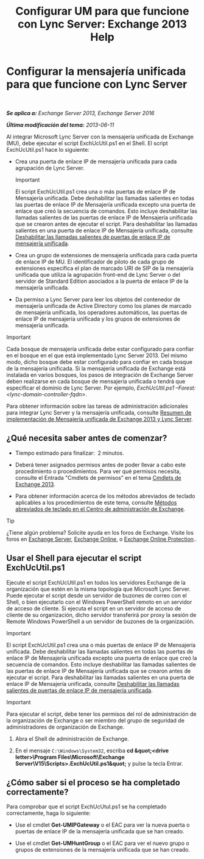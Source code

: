﻿---
title: 'Configurar UM para que funcione con Lync Server: Exchange 2013 Help'
TOCTitle: Configurar la mensajería unificada para que funcione con Lync Server
ms:assetid: 29bdddbf-75d5-4c92-988e-c8506ecc7a1c
ms:mtpsurl: https://technet.microsoft.com/es-es/library/JJ966276(v=EXCHG.150)
ms:contentKeyID: 52062012
ms.date: 05/22/2018
mtps_version: v=EXCHG.150
ms.translationtype: MT
---

# Configurar la mensajería unificada para que funcione con Lync Server

 

_**Se aplica a:** Exchange Server 2013, Exchange Server 2016_

_**Última modificación del tema:** 2013-06-11_

Al integrar Microsoft Lync Server con la mensajería unificada de Exchange (MU), debe ejecutar el script ExchUcUtil.ps1 en el Shell. El script ExchUcUtil.ps1 hace lo siguiente:

  - Crea una puerta de enlace IP de mensajería unificada para cada agrupación de Lync Server.
    

    > [!IMPORTANT]
    > El script ExchUcUtil.ps1 crea una o más puertas de enlace IP de Mensajería unificada. Debe deshabilitar las llamadas salientes en todas las puertas de enlace IP de Mensajería unificada excepto una puerta de enlace que creó la secuencia de comandos. Esto incluye deshabilitar las llamadas salientes de las puertas de enlace IP de Mensajería unificada que se crearon antes de ejecutar el script. Para deshabilitar las llamadas salientes en una puerta de enlace IP de Mensajería unificada, consulte <A href="disable-outgoing-calls-on-um-ip-gateways-exchange-2013-help.md">Deshabilitar las llamadas salientes de puertas de enlace IP de mensajería unificada</A>.



  - Crea un grupo de extensiones de mensajería unificada para cada puerta de enlace IP de MU. El identificador de piloto de cada grupo de extensiones especifica el plan de marcado URI de SIP de la mensajería unificada que utiliza la agrupación front-end de Lync Server o del servidor de Standard Edition asociados a la puerta de enlace IP de la mensajería unificada.

  - Da permiso a Lync Server para leer los objetos del contenedor de mensajería unificada de Active Directory como los planes de marcado de mensajería unificada, los operadores automáticos, las puertas de enlace IP de mensajería unificada y los grupos de extensiones de mensajería unificada.


> [!IMPORTANT]
> Cada bosque de mensajería unificada debe estar configurado para confiar en el bosque en el que está implementado Lync Server 2013. Del mismo modo, dicho bosque debe estar configurado para confiar en cada bosque de la mensajería unificada. Si la mensajería unificada de Exchange está instalada en varios bosques, los pasos de integración de Exchange Server deben realizarse en cada bosque de mensajería unificada o tendrá que especificar el dominio de Lync Server. Por ejemplo, <EM>ExchUcUtil.ps1 –Forest:&lt;lync-domain-controller-fqdn&gt;</EM>.



Para obtener información sobre las tareas de administración adicionales para integrar Lync Server y la mensajería unificada, consulte [Resumen de implementación de Mensajería unificada de Exchange 2013 y Lync Server](deploying-exchange-2013-um-and-lync-server-overview-exchange-2013-help.md).

## ¿Qué necesita saber antes de comenzar?

  - Tiempo estimado para finalizar:  2 minutos.

  - Deberá tener asignados permisos antes de poder llevar a cabo este procedimiento o procedimientos. Para ver qué permisos necesita, consulte el Entrada "Cmdlets de permisos" en el tema [Cmdlets de Exchange 2013](https://technet.microsoft.com/es-es/library/bb124413\(v=exchg.150\)).

  - Para obtener información acerca de los métodos abreviados de teclado aplicables a los procedimientos de este tema, consulte [Métodos abreviados de teclado en el Centro de administración de Exchange](keyboard-shortcuts-in-the-exchange-admin-center-exchange-online-protection-help.md).


> [!TIP]
> ¿Tiene algún problema? Solicite ayuda en los foros de Exchange. Visite los foros en <A href="https://go.microsoft.com/fwlink/p/?linkid=60612">Exchange Server</A>, <A href="https://go.microsoft.com/fwlink/p/?linkid=267542">Exchange Online</A>, o <A href="https://go.microsoft.com/fwlink/p/?linkid=285351">Exchange Online Protection</A>..



## Usar el Shell para ejecutar el script ExchUcUtil.ps1

Ejecute el script ExchUcUtil.ps1 en todos los servidores Exchange de la organización que estén en la misma topología que Microsoft Lync Server. Puede ejecutar el script desde un servidor de buzones de correo con el Shell, o bien ejecutarlo con el Windows PowerShell remoto en un servidor de acceso de cliente. Si ejecuta el script en un servidor de acceso de cliente de su organización, dicho servidor transferirá por proxy la sesión de Remote Windows PowerShell a un servidor de buzones de la organización.


> [!IMPORTANT]
> El script ExchUcUtil.ps1 crea una o más puertas de enlace IP de Mensajería unificada. Debe deshabilitar las llamadas salientes en todas las puertas de enlace IP de Mensajería unificada excepto una puerta de enlace que creó la secuencia de comandos. Esto incluye deshabilitar las llamadas salientes de las puertas de enlace IP de Mensajería unificada que se crearon antes de ejecutar el script. Para deshabilitar las llamadas salientes en una puerta de enlace IP de Mensajería unificada, consulte <A href="disable-outgoing-calls-on-um-ip-gateways-exchange-2013-help.md">Deshabilitar las llamadas salientes de puertas de enlace IP de mensajería unificada</A>.




> [!IMPORTANT]
> Para ejecutar el script, debe tener los permisos del rol de administración de la organización de Exchange o ser miembro del grupo de seguridad de administradores de organización de Exchange.



1.  Abra el Shell de administración de Exchange.

2.  En el mensaje `C:\Windows\System32`, escriba **cd \&quot;\<drive letter\>\\Program Files\\Microsoft\\Exchange Server\\V15\\Scripts\>.ExchUcUtil.ps1\&quot;** y pulse la tecla Entrar.

## ¿Cómo saber si el proceso se ha completado correctamente?

Para comprobar que el script ExchUcUtul.ps1 se ha completado correctamente, haga lo siguiente:

  - Use el cmdlet **Get-UMIPGateway** o el EAC para ver la nueva puerta o puertas de enlace IP de la mensajería unificada que se han creado.

  - Use el cmdlet **Get-UMHuntGroup** o el EAC para ver el nuevo grupo o grupos de extensiones de la mensajería unificada que se han creado.

